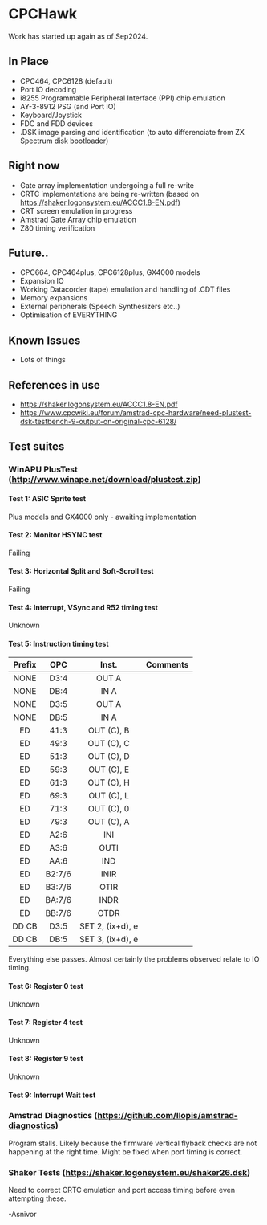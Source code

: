 ﻿# CPCHawk

Work has started up again as of Sep2024.

## In Place
* CPC464, CPC6128 (default)
* Port IO decoding
* i8255 Programmable Peripheral Interface (PPI) chip emulation
* AY-3-8912 PSG (and Port IO)
* Keyboard/Joystick
* FDC and FDD devices
* .DSK image parsing and identification (to auto differenciate from ZX Spectrum disk bootloader)

## Right now
* Gate array implementation undergoing a full re-write
* CRTC implementations are being re-written (based on https://shaker.logonsystem.eu/ACCC1.8-EN.pdf)
* CRT screen emulation in progress
* Amstrad Gate Array chip emulation
* Z80 timing verification

## Future..
* CPC664, CPC464plus, CPC6128plus, GX4000 models
* Expansion IO
* Working Datacorder (tape) emulation and handling of .CDT files
* Memory expansions
* External peripherals (Speech Synthesizers etc..)
* Optimisation of EVERYTHING

## Known Issues
* Lots of things

## References in use
* https://shaker.logonsystem.eu/ACCC1.8-EN.pdf
* https://www.cpcwiki.eu/forum/amstrad-cpc-hardware/need-plustest-dsk-testbench-9-output-on-original-cpc-6128/

## Test suites


### WinAPU PlusTest (http://www.winape.net/download/plustest.zip)

#### Test 1: ASIC Sprite test
Plus models and GX4000 only - awaiting implementation

#### Test 2: Monitor HSYNC test
Failing

#### Test 3: Horizontal Split and Soft-Scroll test
Failing

#### Test 4: Interrupt, VSync and R52 timing test
Unknown

#### Test 5: Instruction timing test

| Prefix | OPC | Inst. | Comments |
|:----:|:----:|:-----:|:------------:|
|NONE| D3:4 | OUT A |				|
|NONE| DB:4 | IN A  |				|
|NONE| D3:5 | OUT A |				|	
|NONE| DB:5 | IN A  |				|
|ED| 41:3 | OUT (C), B     |              |
|ED| 49:3 | OUT (C), C      |              |
|ED| 51:3 | OUT (C), D       |              |
|ED| 59:3 | OUT (C), E      |              |
|ED| 61:3 | OUT (C), H      |              |
|ED| 69:3 | OUT (C), L      |              |
|ED| 71:3 | OUT (C), 0      |              |
|ED| 79:3 | OUT (C), A      |              |
|ED| A2:6 | INI      |              |
|ED| A3:6 | OUTI      |              |
|ED| AA:6 | IND      |              |
|ED| B2:7/6| INIR     |              |
|ED| B3:7/6| OTIR     |              |
|ED| BA:7/6| INDR    |              |
|ED| BB:7/6| OTDR    |              |
|DD CB| D3:5| SET 2, (ix+d), e    |              |
|DD CB| DB:5| SET 3, (ix+d), e    |              |

Everything else passes. Almost certainly the problems observed relate to IO timing.

#### Test 6: Register 0 test
Unknown

#### Test 7: Register 4 test
Unknown

#### Test 8: Register 9 test
Unknown

#### Test 9: Interrupt Wait test



### Amstrad Diagnostics (https://github.com/llopis/amstrad-diagnostics)

Program stalls. Likely because the firmware vertical flyback checks are not happening at the right time.
Might be fixed when port timing is correct.


### Shaker Tests (https://shaker.logonsystem.eu/shaker26.dsk)

Need to correct CRTC emulation and port access timing before even attempting these.

-Asnivor

